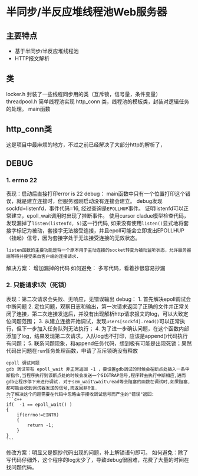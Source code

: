 # 半同步/半反应堆线程池Web服务器

## 主要特点

- 基于半同步/半反应堆线程池
- HTTP报文解析

## 类
locker.h 封装了一些线程同步用的类（互斥锁，信号量，条件变量）
threadpool.h 简单线程池实现
http_conn 类，线程池的模板类，封装对逻辑任务的处理。
main函数


## http_conn类

这是项目中最麻烦的地方，不过之前已经解决了大部分http的解析了，


## DEBUG

### 1. errno 22 

表现：启动后直接打印error is 22
debug：
    main函数中只有一个位置打印这个错误，就是建立连接时，但服务器刚启动没有连接会建立。
    debug发现sockfd=listenfd，事件代码=16, 经过查询是`EPOLLHUP`事件。
    证明listenfd可以正常建立，epoll_wait调用时出现了挂断事件。
    使用cursor cladue模型检查代码，发现漏掉了`listen(listenfd, 5)`这一行代码, 如果没有使用`listen()`显式地将套接字标记为被动，套接字无法接受连接，并且epoll可能会立即发出EPOLLHUP（挂起）信号，因为套接字处于无法接受连接的无效状态。

    listen函数的主要功能是将一个原本用于主动连接的socket转变为被动监听状态，允许服务器端等待并接受来自客户端的连接请求.
解决方案： 增加漏掉的代码
如何避免： 多写代码，看着抄很容易抄漏

### 2. 只能请求1次（死锁）

表现：第二次请求会失败、无响应，无错误输出
debug：
    1. 首先解决epoll调试会中断问题
    2. 定位问题，观察日志和输出，第一次请求返回了正确的文件并正常关闭了连接，第二次连接发送后，并没有出现解析http请求报文的log，可以大致定位问题范围；
    3. 从建立连接开始调试，发现`users[sockfd].read()`可以正常执行，但下一步加入任务队列无法执行；
    4. 为了进一步确认问题，在这个函数内部添加了log，结果发现第二次请求，入队log也不打印，应该是append()代码执行有问题；
    5. 联系问题现象，和append任务代码，想到极有可能是出现死锁；果然代码出问题在`run`任务处理函数，申请了互斥锁确没有释放

    epoll 调试问题
    gdb 调试带有 epoll_wait 非正常返回 -1 ，要设置gdb调试的时候会在断点处插入一条中断指令,当程序执行到该断点处的时候会发送一个SIGTRAP信号,程序转去执行中断相应,进而gdb让程序停下来进行调试. 对于sem_wait\wait\read等会阻塞的函数在调试时,如果阻塞,都可能会收到调试器发送的信号,而返回非0值.
    为了解决这个问题需要在代码中忽略由于接收调试信号而产生的"错误"返回:
    ```c++
    if(  -1 == epoll_wait() )
    {
        if(errno!=EINTR)
        {
            return -1;
        }
    }
    ```
修改方案：明显又是照抄代码出现的问题，补上解锁语句即可。
如何避免：除了写代码仔细外，这个程序的log太少了，导致debug很困难，花费了大量的时间在找问题代码。
